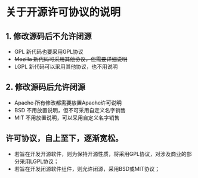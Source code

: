 # 关于开源许可协议的说明

## 1. 修改源码后不允许闭源
- GPL		新代码也要采用GPL协议
- ~~Mozilla	新代码可采用其他协议，但需要详细说明~~
- LGPL		新代码可以采用其他协议，也不用说明

## 2. 修改源码后允许闭源
- ~~Apache	所有修改都需要放置Apache许可说明~~
- BSD		不用放置说明，但不可采用自定义名字销售
- MIT		不用放置说明，可以采用自定义名字销售

## 许可协议，自上至下，逐渐宽松。
- 若旨在开发开源软件，则为保持开源性质，将采用GPL协议，对涉及商业的部分采用LGPL协议；
- 若旨在开发闭源软件组件，则允许闭源，采用BSD或MIT协议；
